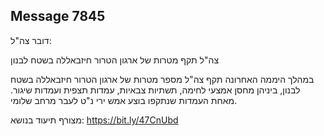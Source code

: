 ## Message 7845

דובר צה"ל:

צה"ל תקף מטרות של ארגון הטרור חיזבאללה בשטח לבנון

במהלך היממה האחרונה תקף צה"ל מספר מטרות של ארגון הטרור חיזבאללה בשטח לבנון, ביניהן מחסן אמצעי לחימה, תשתיות צבאיות, עמדות תצפית ועמדות שיגור. מאחת העמדות שנתקפו בוצע אמש ירי נ"ט לעבר מרחב שלומי.

מצורף תיעוד בנושא: https://bit.ly/47CnUbd

